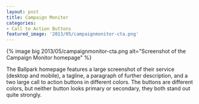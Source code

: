 ```yaml
---
layout: post
title: Campaign Monitor
categories:
- Call to Action Buttons
featured_image: '2013/05/campaignmonitor-cta.png'
---
```

{% image big 2013/05/campaignmonitor-cta.png alt="Screenshot of the Campaign Monitor homepage" %}

The Ballpark homepage features a large screenshot of their service (desktop and mobile), a tagline, a paragraph of further description, and a two large call to action buttons in different colors. The buttons are different colors, but neither button looks primary or secondary, they both stand out quite strongly.
